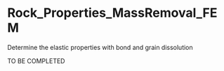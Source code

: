 # Rock_Properties_MassRemoval_FEM
Determine the elastic properties with bond and grain dissolution

TO BE COMPLETED
